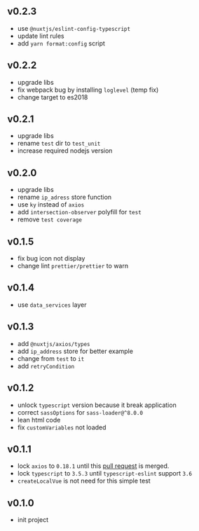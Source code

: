 ## v0.2.3
* use `@nuxtjs/eslint-config-typescript`
* update lint rules
* add `yarn format:config` script

## v0.2.2
* upgrade libs
* fix webpack bug by installing `loglevel` (temp fix)
* change target to es2018

## v0.2.1
* upgrade libs
* rename `test` dir to `test_unit`
* increase required nodejs version

## v0.2.0
* upgrade libs
* rename `ip_adress` store function
* use `ky` instead of `axios`
* add `intersection-observer` polyfill for `test`
* remove `test coverage`

## v0.1.5
* fix bug icon not display
* change lint `prettier/prettier` to warn

## v0.1.4
* use `data_services` layer

## v0.1.3
* add `@nuxtjs/axios/types`
* add `ip_address` store for better example
* change from `test` to `it`
* add `retryCondition`

## v0.1.2
* unlock `typescript` version because it break application
* correct `sassOptions` for `sass-loader@^8.0.0`
* lean html code
* fix `customVariables` not loaded

## v0.1.1
* lock `axios` to `0.18.1` until this [pull request](https://github.com/axios/axios/pull/2207) is merged.
* lock `typescript` to `3.5.3` until `typescript-eslint` support `3.6`
* `createLocalVue` is not need for this simple test

## v0.1.0
* init project
